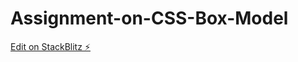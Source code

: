 # Assignment-on-CSS-Box-Model

[Edit on StackBlitz ⚡️](https://stackblitz.com/edit/web-platform-h6sql8)